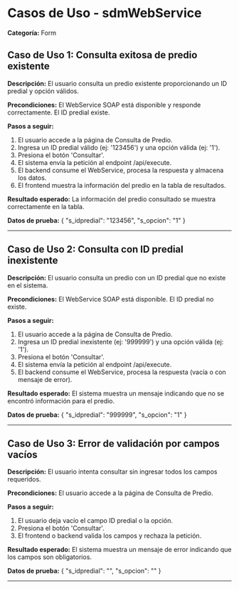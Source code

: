 # Casos de Uso - sdmWebService

**Categoría:** Form

## Caso de Uso 1: Consulta exitosa de predio existente

**Descripción:** El usuario consulta un predio existente proporcionando un ID predial y opción válidos.

**Precondiciones:**
El WebService SOAP está disponible y responde correctamente. El ID predial existe.

**Pasos a seguir:**
1. El usuario accede a la página de Consulta de Predio.
2. Ingresa un ID predial válido (ej: '123456') y una opción válida (ej: '1').
3. Presiona el botón 'Consultar'.
4. El sistema envía la petición al endpoint /api/execute.
5. El backend consume el WebService, procesa la respuesta y almacena los datos.
6. El frontend muestra la información del predio en la tabla de resultados.

**Resultado esperado:**
La información del predio consultado se muestra correctamente en la tabla.

**Datos de prueba:**
{ "s_idpredial": "123456", "s_opcion": "1" }

---

## Caso de Uso 2: Consulta con ID predial inexistente

**Descripción:** El usuario consulta un predio con un ID predial que no existe en el sistema.

**Precondiciones:**
El WebService SOAP está disponible. El ID predial no existe.

**Pasos a seguir:**
1. El usuario accede a la página de Consulta de Predio.
2. Ingresa un ID predial inexistente (ej: '999999') y una opción válida (ej: '1').
3. Presiona el botón 'Consultar'.
4. El sistema envía la petición al endpoint /api/execute.
5. El backend consume el WebService, procesa la respuesta (vacía o con mensaje de error).

**Resultado esperado:**
El sistema muestra un mensaje indicando que no se encontró información para el predio.

**Datos de prueba:**
{ "s_idpredial": "999999", "s_opcion": "1" }

---

## Caso de Uso 3: Error de validación por campos vacíos

**Descripción:** El usuario intenta consultar sin ingresar todos los campos requeridos.

**Precondiciones:**
El usuario accede a la página de Consulta de Predio.

**Pasos a seguir:**
1. El usuario deja vacío el campo ID predial o la opción.
2. Presiona el botón 'Consultar'.
3. El frontend o backend valida los campos y rechaza la petición.

**Resultado esperado:**
El sistema muestra un mensaje de error indicando que los campos son obligatorios.

**Datos de prueba:**
{ "s_idpredial": "", "s_opcion": "" }

---

